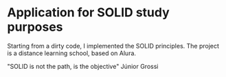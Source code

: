 # Application for SOLID study purposes 

Starting from a dirty code, I implemented the SOLID principles. The project is a distance learning school, based on Alura.

"SOLID is not the path, is the objective"
                                Júnior Grossi